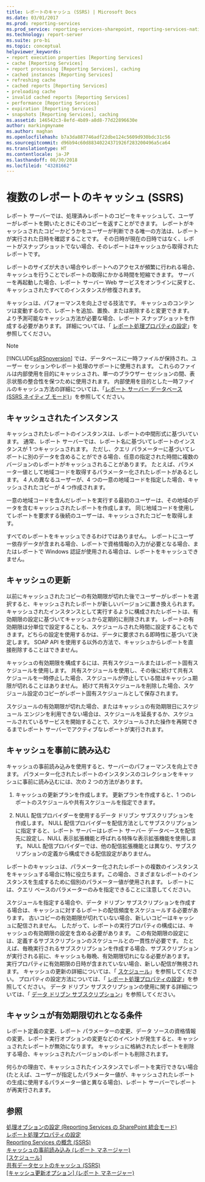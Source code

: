```yaml
---
title: レポートのキャッシュ (SSRS) | Microsoft Docs
ms.date: 03/01/2017
ms.prod: reporting-services
ms.prod_service: reporting-services-sharepoint, reporting-services-native
ms.technology: report-server
ms.suite: pro-bi
ms.topic: conceptual
helpviewer_keywords:
- report execution properties [Reporting Services]
- cache [Reporting Services]
- report processing [Reporting Services], caching
- cached instances [Reporting Services]
- refreshing cache
- cached reports [Reporting Services]
- preloading cache
- invalid cached reports [Reporting Services]
- performance [Reporting Services]
- expiration [Reporting Services]
- snapshots [Reporting Services], caching
ms.assetid: 146542c3-8efd-4b89-a8d8-77d22896630e
author: markingmyname
ms.author: maghan
ms.openlocfilehash: b7a3da887746adf22dbe124c5609d930bdc31c56
ms.sourcegitcommit: d96b94c60d88340224371926f283200496a5ca64
ms.translationtype: HT
ms.contentlocale: ja-JP
ms.lasthandoff: 08/30/2018
ms.locfileid: "43281662"
---
```

# <a name="caching-reports-ssrs"></a>複数のレポートのキャッシュ (SSRS)
  レポート サーバーでは、処理済みレポートのコピーをキャッシュして、ユーザーがレポートを開いたときにそのコピーを返すことができます。 レポートがキャッシュされたコピーかどうかをユーザーが判断できる唯一の方法は、レポートが実行された日時を確認することです。 その日時が現在の日時ではなく、レポートがスナップショットでない場合、そのレポートはキャッシュから取得されたレポートです。  
  
 レポートのサイズが大きい場合やレポートへのアクセスが頻繁に行われる場合、キャッシュを行うことでレポートの取得にかかる時間を短縮できます。 サーバーを再起動した場合、レポート サーバー Web サービスをオンラインに戻すと、キャッシュされたすべてのインスタンスが修復されます。  
  
 キャッシュは、パフォーマンスを向上させる技法です。 キャッシュのコンテンツは変動するので、レポートを追加、置換、または削除すると変更できます。 より予測可能なキャッシュ方法が必要な場合、レポート スナップショットを作成する必要があります。 詳細については、「 [レポート処理プロパティの設定](../../reporting-services/report-server/set-report-processing-properties.md)」を参照してください。  
  
> [!NOTE]  
>  [!INCLUDE[ssRSnoversion](../../includes/ssrsnoversion-md.md)] では、データベースに一時ファイルが保持され、ユーザー セッションやレポート処理のサポートに使用されます。 これらのファイルは内部使用を目的にキャッシュされ、単一のブラウザー セッションの間、表示状態の整合性を保つために使用されます。 内部使用を目的とした一時ファイルのキャッシュ方法の詳細については、「[レポート サーバー データベース &#40;SSRS ネイティブ モード&#41;](../../reporting-services/report-server/report-server-database-ssrs-native-mode.md)」を参照してください。  
  
## <a name="cached-instances"></a>キャッシュされたインスタンス  
 キャッシュされたレポートのインスタンスは、レポートの中間形式に基づいています。 通常、レポート サーバーでは、レポート名に基づいてレポートのインスタンスが 1 つキャッシュされます。 ただし、クエリ パラメーターに基づいてレポートに別のデータを含めることができる場合、任意の指定された時間に複数のバージョンのレポートがキャッシュされることがあります。 たとえば、パラメーター値として地域コードを取得するパラメーター化されたレポートがあるとします。 4 人の異なるユーザーが、4 つの一意の地域コードを指定した場合、キャッシュされたコピーが 4 つ作成されます。  
  
 一意の地域コードを含んだレポートを実行する最初のユーザーは、その地域のデータを含むキャッシュされたレポートを作成します。 同じ地域コードを使用してレポートを要求する後続のユーザーは、キャッシュされたコピーを取得します。  
  
 すべてのレポートをキャッシュできるわけではありません。 レポートにユーザー依存データが含まれる場合、レポートで資格情報の入力が必要となる場合、またはレポートで Windows 認証が使用される場合は、レポートをキャッシュできません。  
  
## <a name="refreshing-the-cache"></a>キャッシュの更新  
 以前にキャッシュされたコピーの有効期限が切れた後でユーザーがレポートを選択すると、キャッシュされたレポートが新しいバージョンに置き換えられます。 キャッシュされたインスタンスとして実行するように構成されたレポートは、有効期限の設定に基づいてキャッシュから定期的に削除されます。 レポートの有効期限は分単位で設定することも、スケジュールされた時間に設定することもできます。どちらの設定を使用するかは、データに要求される即時性に基づいて決定します。 SOAP API を使用する以外の方法で、キャッシュからレポートを直接削除することはできません。  
  
 キャッシュの有効期限を構成するには、共有スケジュールまたはレポート固有スケジュールを使用します。 共有スケジュールを使用し、その後に続けて共有スケジュールを一時停止した場合、スケジュールが停止している間はキャッシュ期限が切れることはありません。 続けて共有スケジュールを削除した場合、スケジュール設定のコピーがレポート固有スケジュールとして保存されます。  
  
 スケジュールの有効期限が切れた場合、またはキャッシュの有効期限日にスケジュール エンジンを利用できない場合は、スケジュールを延長するか、スケジュールされているサービスを開始することで、スケジュールされた操作を再開できるまでレポート サーバーでアクティブなレポートが実行されます。  
  
## <a name="preloading-the-cache"></a>キャッシュを事前に読み込む  
 キャッシュの事前読み込みを使用すると、サーバーのパフォーマンスを向上できます。 パラメーター化されたレポートのインスタンスのコレクションをキャッシュに事前に読み込むには、次の 2 つの方法があります。  
  
1.  キャッシュの更新プランを作成します。 更新プランを作成すると、1 つのレポートのスケジュールや共有スケジュールを指定できます。  
  
2.  NULL 配信プロバイダーを使用するデータ ドリブン サブスクリプションを作成します。 NULL 配信プロバイダーを配信方法としてサブスクリプションに指定すると、レポート サーバーはレポート サーバー データベースを配信先に設定し、NULL 表示拡張機能と呼ばれる特殊な表示拡張機能を使用します。 NULL 配信プロバイダーでは、他の配信拡張機能とは異なり、サブスクリプションの定義から構成できる配信設定がありません。  
  
 レポートのキャッシュは、パラメーター化されたレポートの複数のインスタンスをキャッシュする場合に特に役立ちます。この場合、さまざまなレポートのインスタンスを生成するために個別のパラメーター値が使用されます。 レポートには、クエリ ベースのパラメーターのみを指定できることに注意してください。  
  
 スケジュールを指定する場合や、データ ドリブン サブスクリプションを作成する場合は、キャッシュに対するレポートの配信頻度をスケジュールする必要があります。 古いコピーの有効期限が切れていない場合、新しいコピーはキャッシュに配信されません。 したがって、レポートの実行プロパティの構成には、キャッシュの有効期限の設定を含める必要があります。 この有効期限の設定には、定義するサブスクリプションのスケジュールとの一貫性が必要です。 たとえば、毎晩実行されるサブスクリプションを作成する場合、サブスクリプションが実行される前に、キャッシュも毎晩、有効期限切れになる必要があります。 実行プロパティに有効期限の日時が含まれていない場合、新しい配信が無視されます。 キャッシュの更新の詳細については、「 [スケジュール](../../reporting-services/subscriptions/schedules.md)」を参照してください。 プロパティの設定方法については、「 [レポート処理プロパティの設定](../../reporting-services/report-server/set-report-processing-properties.md)」を参照してください。 データ ドリブン サブスクリプションの使用に関する詳細については、「 [データ ドリブン サブスクリプション](../../reporting-services/subscriptions/data-driven-subscriptions.md)」を参照してください。  
  
## <a name="conditions-that-cause-cache-expiration"></a>キャッシュが有効期限切れとなる条件  
 レポート定義の変更、レポート パラメーターの変更、データ ソースの資格情報の変更、レポート実行オプションの変更などのイベントが発生すると、キャッシュされたレポートが無効になります。 キャッシュに格納されたレポートを削除する場合、キャッシュされたバージョンのレポートも削除されます。  
  
 何らかの理由で、キャッシュされたインスタンスでレポートを実行できない場合 (たとえば、ユーザーが指定したパラメーター値が、キャッシュされたレポートの生成に使用するパラメーター値と異なる場合)、レポート サーバーでレポートが再実行されます。  
  
## <a name="see-also"></a>参照  
 [処理オプションの設定 &#40;Reporting Services の SharePoint 統合モード&#41;](../../reporting-services/report-server-sharepoint/set-processing-options-reporting-services-in-sharepoint-integrated-mode.md)   
 [レポート処理プロパティの設定](../../reporting-services/report-server/set-report-processing-properties.md)   
 [Reporting Services の概念 &#40;SSRS&#41;](../../reporting-services/reporting-services-concepts-ssrs.md)   
 [キャッシュの事前読み込み &#40;レポート マネージャー&#41;](../../reporting-services/report-server/preload-the-cache-report-manager.md)   
 [[スケジュール]](../../reporting-services/subscriptions/schedules.md)   
 [共有データセットのキャッシュ &#40;SSRS&#41;](../../reporting-services/report-server/cache-shared-datasets-ssrs.md)   
 [[キャッシュ更新オプション] &#40;レポート マネージャー&#41;](http://msdn.microsoft.com/library/227da40c-6bd2-48ec-aa9c-50ce6c1ca3a6)  
  
  
